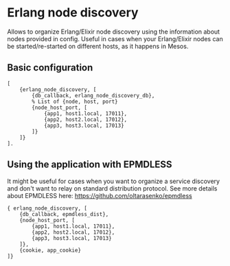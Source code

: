 # Erlang node discovery #

Allows to organize Erlang/Elixir node discovery using the information
about nodes provided in config. Useful in cases when your Erlang/Elixir nodes can be started/re-started
on different hosts, as it happens in Mesos.


## Basic configuration ##

```
[
    {erlang_node_discovery, [
        {db_callback, erlang_node_discovery_db},
        % List of {node, host, port}
        {node_host_port, [
            {app1, host1.local, 17011},
            {app2, host2.local, 17012},
            {app3, host3.local, 17013}
        ]}
    ]}
].
```


## Using the application with EPMDLESS ##

It might be useful for cases when you want to organize a service discovery and don't want to relay on
standard distribution protocol. See more details about EPMDLESS here: https://github.com/oltarasenko/epmdless



```
{ erlang_node_discovery, [
    {db_callback, epmdless_dist},
    {node_host_port, [
        {app1, host1.local, 17011},
        {app2, host2.local, 17012},
        {app3, host3.local, 17013}
    ]},
    {cookie, app_cookie}
]}
  ```